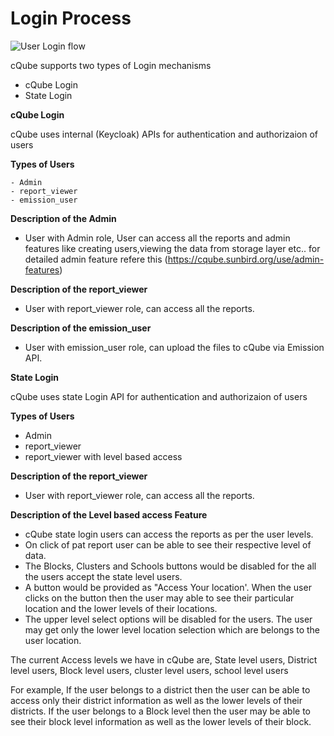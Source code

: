 # Login Process

![User Login flow ](../../.gitbook/assets/User%20Authentication%20Flow%20Chart.png)

cQube supports two types of Login mechanisms

* cQube Login
* State Login

**cQube Login**

cQube uses internal (Keycloak) APIs for authentication and authorizaion of  users

   **Types of Users**

    - Admin
    - report_viewer
    - emission_user

**Description of the Admin**
- User with Admin role, User can access all the reports and admin features like creating users,viewing the data from storage layer etc..
for detailed admin feature refere this (https://cqube.sunbird.org/use/admin-features)


**Description of the report_viewer**
- User with report_viewer role, can access all the reports.

**Description of the emission_user**
- User with emission_user role, can upload the files to cQube via Emission API.




**State Login**

cQube uses state Login API for authentication and authorizaion of users

**Types of Users**
- Admin
- report_viewer 
- report_viewer with level based access



**Description of the report_viewer**
- User with report_viewer role, can access all the reports.


**Description of the Level based access Feature**
- cQube state login users can  access the reports as per the user levels. 
- On click of pat report  user can be able to see their respective level of data.
- The Blocks, Clusters and Schools buttons would be disabled for the all the users accept the state level users.
- A button would be provided as "Access Your location'. When the user clicks on the button then the user may able to see their particular location and the lower levels of their locations.
- The upper level select options will be disabled for the users. The user may get only the lower level location selection which are belongs to the user location.

The current Access levels we have in cQube are,
State level users,
District level users,
Block level users,
cluster level users,
school level users

For example, If the user belongs to a district then the user can be able to access only their district information as well as the lower levels of their districts.
If the user belongs to a Block level then the user may be able to see their block level information as well as the lower levels of their block.


